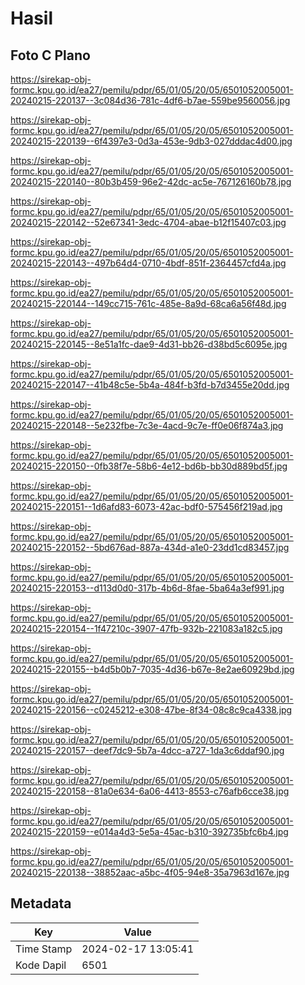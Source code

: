 # Hasil

## Foto C Plano

https://sirekap-obj-formc.kpu.go.id/ea27/pemilu/pdpr/65/01/05/20/05/6501052005001-20240215-220137--3c084d36-781c-4df6-b7ae-559be9560056.jpg

https://sirekap-obj-formc.kpu.go.id/ea27/pemilu/pdpr/65/01/05/20/05/6501052005001-20240215-220139--6f4397e3-0d3a-453e-9db3-027dddac4d00.jpg

https://sirekap-obj-formc.kpu.go.id/ea27/pemilu/pdpr/65/01/05/20/05/6501052005001-20240215-220140--80b3b459-96e2-42dc-ac5e-767126160b78.jpg

https://sirekap-obj-formc.kpu.go.id/ea27/pemilu/pdpr/65/01/05/20/05/6501052005001-20240215-220142--52e67341-3edc-4704-abae-b12f15407c03.jpg

https://sirekap-obj-formc.kpu.go.id/ea27/pemilu/pdpr/65/01/05/20/05/6501052005001-20240215-220143--497b64d4-0710-4bdf-851f-2364457cfd4a.jpg

https://sirekap-obj-formc.kpu.go.id/ea27/pemilu/pdpr/65/01/05/20/05/6501052005001-20240215-220144--149cc715-761c-485e-8a9d-68ca6a56f48d.jpg

https://sirekap-obj-formc.kpu.go.id/ea27/pemilu/pdpr/65/01/05/20/05/6501052005001-20240215-220145--8e51a1fc-dae9-4d31-bb26-d38bd5c6095e.jpg

https://sirekap-obj-formc.kpu.go.id/ea27/pemilu/pdpr/65/01/05/20/05/6501052005001-20240215-220147--41b48c5e-5b4a-484f-b3fd-b7d3455e20dd.jpg

https://sirekap-obj-formc.kpu.go.id/ea27/pemilu/pdpr/65/01/05/20/05/6501052005001-20240215-220148--5e232fbe-7c3e-4acd-9c7e-ff0e06f874a3.jpg

https://sirekap-obj-formc.kpu.go.id/ea27/pemilu/pdpr/65/01/05/20/05/6501052005001-20240215-220150--0fb38f7e-58b6-4e12-bd6b-bb30d889bd5f.jpg

https://sirekap-obj-formc.kpu.go.id/ea27/pemilu/pdpr/65/01/05/20/05/6501052005001-20240215-220151--1d6afd83-6073-42ac-bdf0-575456f219ad.jpg

https://sirekap-obj-formc.kpu.go.id/ea27/pemilu/pdpr/65/01/05/20/05/6501052005001-20240215-220152--5bd676ad-887a-434d-a1e0-23dd1cd83457.jpg

https://sirekap-obj-formc.kpu.go.id/ea27/pemilu/pdpr/65/01/05/20/05/6501052005001-20240215-220153--d113d0d0-317b-4b6d-8fae-5ba64a3ef991.jpg

https://sirekap-obj-formc.kpu.go.id/ea27/pemilu/pdpr/65/01/05/20/05/6501052005001-20240215-220154--1f47210c-3907-47fb-932b-221083a182c5.jpg

https://sirekap-obj-formc.kpu.go.id/ea27/pemilu/pdpr/65/01/05/20/05/6501052005001-20240215-220155--b4d5b0b7-7035-4d36-b67e-8e2ae60929bd.jpg

https://sirekap-obj-formc.kpu.go.id/ea27/pemilu/pdpr/65/01/05/20/05/6501052005001-20240215-220156--c0245212-e308-47be-8f34-08c8c9ca4338.jpg

https://sirekap-obj-formc.kpu.go.id/ea27/pemilu/pdpr/65/01/05/20/05/6501052005001-20240215-220157--deef7dc9-5b7a-4dcc-a727-1da3c6ddaf90.jpg

https://sirekap-obj-formc.kpu.go.id/ea27/pemilu/pdpr/65/01/05/20/05/6501052005001-20240215-220158--81a0e634-6a06-4413-8553-c76afb6cce38.jpg

https://sirekap-obj-formc.kpu.go.id/ea27/pemilu/pdpr/65/01/05/20/05/6501052005001-20240215-220159--e014a4d3-5e5a-45ac-b310-392735bfc6b4.jpg

https://sirekap-obj-formc.kpu.go.id/ea27/pemilu/pdpr/65/01/05/20/05/6501052005001-20240215-220138--38852aac-a5bc-4f05-94e8-35a7963d167e.jpg


## Metadata

| Key        | Value               |
| ---------- | ------------------- |
| Time Stamp | 2024-02-17 13:05:41 |
| Kode Dapil | 6501                |



